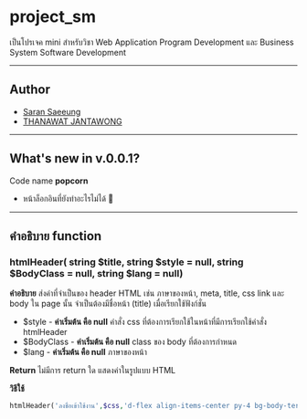 # project_sm

เป็นโปรเจค mini สำหรับวิชา Web Application Program Development และ Business System Software Development

---

## Author
+ [Saran Saeeung](https://github.com/Mickey4527)
+ [THANAWAT JANTAWONG](https://github.com/thanawat88)
  
---
## What's new in v.0.0.1?
Code name **popcorn**
+ หน้าล็อกอินที่ยังทำอะไรไม่ได้ 🎊

---
## คำอธิบาย function

### htmlHeader( __string__ $title, __string__ $style = null, __string__ $BodyClass = null, __string__ $lang = null)

**คำอธิบาย** ส่งค่าที่จำเป็นของ header HTML เช่น ภาษาของหน้า, meta, title, css link และ body ใน page นั้น จำเป็นต้องมีชื่อหน้า (title) เมื่อเรียกใช้ฟังก์ชั่น
+ $style - **ค่าเริ่มต้น คือ null** คำสั่ง css ที่ต้องการเรียกใช้ในหน้าที่มีการเรียกใช้คำสั่ง htmlHeader
+ $BodyClass - **ค่าเริ่มต้น คือ null** class ของ body ที่ต้องการกำหนด
+ $lang - **ค่าเริ่มต้น คือ null** ภาษาของหน้า
  
**Return**
ไม่มีการ return ใด แสดงค่าในรูปแบบ HTML

**วิธีใช้**
```php
htmlHeader('ลงชื่อเข้าใช้งาน',$css,'d-flex align-items-center py-4 bg-body-tertiary');
```
